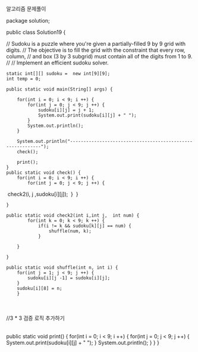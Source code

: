 알고리즘 문제풀이

package solution;

public class Solution19 {

//	Sudoku is a puzzle where you're given a partially-filled 9 by 9 grid with digits.
//	The objective is to fill the grid with the constraint that every row, column, 
//	and box (3 by 3 subgrid) must contain all of the digits from 1 to 9.
//
//	Implement an efficient sudoku solver.
	
	static int[][] sudoku =  new int[9][9];
	int temp = 0;
	
	public static void main(String[] args) {
		
		for(int i = 0; i < 9; i ++) {
			for(int j = 0; j < 9; j ++) {
				sudoku[i][j] = j + 1;
				System.out.print(sudoku[i][j] + " ");
			}
			System.out.println();
		}
		
		System.out.println("-----------------------------------------------------------");
		check();
		
		print();
	}
	public static void check() {
		for(int i = 0; i < 9; i ++) {
			for(int j = 0; j < 9; j ++) {
​						 check2(i, j ,sudoku[i][j]);
​			}
​			}
​		

	}
	
	public static void check2(int i,int j,  int num) {
			for(int k = 0; k < 9; k ++) {
				if(i != k && sudoku[k][j] == num) {
					shuffle(num, k);
				}
			
		}
		
	}
	
	public static void shuffle(int n, int i) {
		for(int j = 1; j < 9; j ++) {
			sudoku[i][j -1] = sudoku[i][j];
		}
		sudoku[i][8] = n;
		}


​	
​	
	//3 * 3 검증 로직 추가하기


​	
	public static void print() {
		for(int i = 0; i < 9; i ++) {
			for(int j = 0; j < 9; j ++) {
				System.out.print(sudoku[i][j] + " ");
			}
			System.out.println();
		}
	}
}